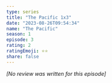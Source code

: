 ```yaml
---
type: series
title: "The Pacific 1x3"
date: "2023-08-26T09:54:34"
name: "The Pacific"
season: 1
episode: 3
rating: 2
ratingEmoji: ⭐️⭐️
share: false
---
```


*[No review was written for this episode]*
